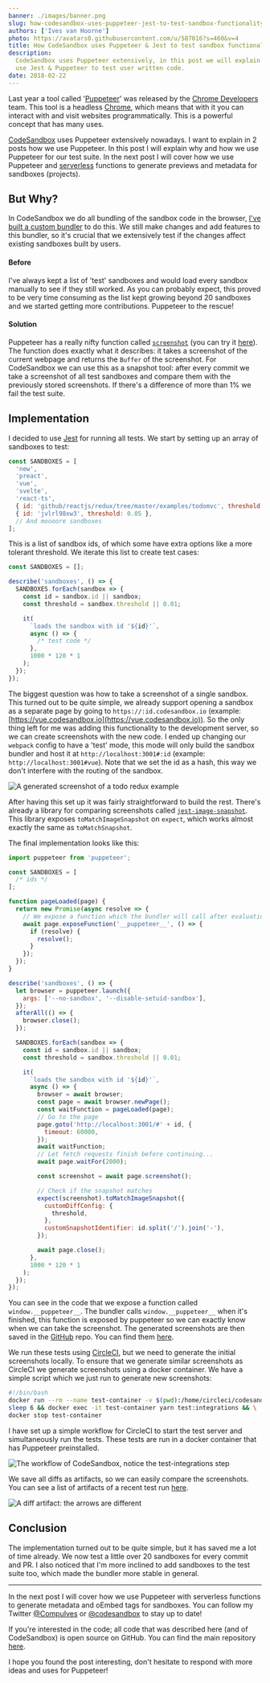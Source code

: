```yaml
---
banner: ./images/banner.png
slug: how-codesandbox-uses-puppeteer-jest-to-test-sandbox-functionality
authors: ['Ives van Hoorne']
photo: https://avatars0.githubusercontent.com/u/587016?s=460&v=4
title: How CodeSandbox uses Puppeteer & Jest to test sandbox functionality
description:
  CodeSandbox uses Puppeteer extensively, in this post we will explain how we
  use Jest & Puppeteer to test user written code.
date: 2018-02-22
---
```


Last year a tool called '[Puppeteer](https://github.com/GoogleChrome/puppeteer)'
was released by the [Chrome Developers](https://twitter.com/ChromiumDev) team.
This tool is a headless [Chrome](https://google.com/chrome), which means that
with it you can interact with and visit websites programmatically. This is a
powerful concept that has many uses.

[CodeSandbox](https://codesandbox.io) uses Puppeteer extensively nowadays. I
want to explain in 2 posts how we use Puppeteer. In this post I will explain why
and how we use Puppeteer for our test suite. In the next post I will cover how
we use Puppeteer and
[serverless](https://martinfowler.com/articles/serverless.html) functions to
generate previews and metadata for sandboxes (projects).

## But Why?

In CodeSandbox we do all bundling of the sandbox code in the browser,
[I've built a custom bundler](/post/creating-a-parallel-offline-extensible-browser-based-bundler-for-codesandbox)
to do this. We still make changes and add features to this bundler, so it's
crucial that we extensively test if the changes affect existing sandboxes built
by users.

#### Before

I've always kept a list of 'test' sandboxes and would load every sandbox
manually to see if they still worked. As you can probably expect, this proved to
be very time consuming as the list kept growing beyond 20 sandboxes and we
started getting more contributions. Puppeteer to the rescue!

#### Solution

Puppeteer has a really nifty function called
[`screenshot`](https://github.com/GoogleChrome/puppeteer/blob/master/docs/api.md#pagescreenshotoptions)
(you can try it [here](https://try-puppeteer.appspot.com)). The function does
exactly what it describes: it takes a screenshot of the current webpage and
returns the `Buffer` of the screenshot. For CodeSandbox we can use this as a
snapshot tool: after every commit we take a screenshot of all test sandboxes and
compare them with the previously stored screenshots. If there's a difference of
more than 1% we fail the test suite.

## Implementation

I decided to use [Jest](https://github.com/facebook/jest) for running all tests.
We start by setting up an array of sandboxes to test:

```js
const SANDBOXES = [
  'new',
  'preact',
  'vue',
  'svelte',
  'react-ts',
  { id: 'github/reactjs/redux/tree/master/examples/todomvc', threshold: 0.04 },
  { id: 'jvlrl98xw3', threshold: 0.05 },
  // And moooore sandboxes
];
```

This is a list of sandbox ids, of which some have extra options like a more
tolerant threshold. We iterate this list to create test cases:

```js
const SANDBOXES = [];

describe('sandboxes', () => {
  SANDBOXES.forEach(sandbox => {
    const id = sandbox.id || sandbox;
    const threshold = sandbox.threshold || 0.01;

    it(
      `loads the sandbox with id '${id}'`,
      async () => {
        /* test code */
      },
      1000 * 120 * 1
    );
  });
});
```

The biggest question was how to take a screenshot of a single sandbox. This
turned out to be quite simple, we already support opening a sandbox as a
separate page by going to `https://:id.codesandbox.io` (example:
[https://vue.codesandbox.io](https://vue.codesandbox.io)). So the only thing
left for me was adding this functionality to the development server, so we can
create screenshots with the new code. I ended up changing our `webpack` config
to have a 'test' mode, this mode will only build the sandbox bundler and host it
at `http://localhost:3001#:id` (example: `http://localhost:3001#vue`). Note that
we set the id as a hash, this way we don't interfere with the routing of the
sandbox.

![A generated screenshot of a todo redux example](./images/0.png)

After having this set up it was fairly straightforward to build the rest.
There's already a library for comparing screenshots called
[`jest-image-snapshot`](https://github.com/americanexpress/jest-image-snapshot).
This library exposes `toMatchImageSnapshot` on `expect`, which works almost
exactly the same as `toMatchSnapshot`.

The final implementation looks like this:

```js
import puppeteer from 'puppeteer';

const SANDBOXES = [
  /* ids */
];

function pageLoaded(page) {
  return new Promise(async resolve => {
    // We expose a function which the bundler will call after evaluation
    await page.exposeFunction('__puppeteer__', () => {
      if (resolve) {
        resolve();
      }
    });
  });
}

describe('sandboxes', () => {
  let browser = puppeteer.launch({
    args: ['--no-sandbox', '--disable-setuid-sandbox'],
  });
  afterAll(() => {
    browser.close();
  });

  SANDBOXES.forEach(sandbox => {
    const id = sandbox.id || sandbox;
    const threshold = sandbox.threshold || 0.01;

    it(
      `loads the sandbox with id '${id}'`,
      async () => {
        browser = await browser;
        const page = await browser.newPage();
        const waitFunction = pageLoaded(page);
        // Go to the page
        page.goto('http://localhost:3001/#' + id, {
          timeout: 60000,
        });
        await waitFunction;
        // Let fetch requests finish before continuing...
        await page.waitFor(2000);

        const screenshot = await page.screenshot();

        // Check if the snapshot matches
        expect(screenshot).toMatchImageSnapshot({
          customDiffConfig: {
            threshold,
          },
          customSnapshotIdentifier: id.split('/').join('-'),
        });

        await page.close();
      },
      1000 * 120 * 1
    );
  });
});
```

You can see in the code that we expose a function called `window.__puppeteer__`.
The bundler calls `window.__puppeteer__` when it's finished, this function is
exposed by puppeteer so we can exactly know when we can take the screenshot. The
generated screenshots are then saved in the [GitHub](https://github.com) repo.
You can find them
[here](https://github.com/codesandbox/codesandbox-client/blob/master/packages/app/integration-tests/tests/__image_snapshots__/).

We run these tests using [CircleCI](https://circleci.com), but we need to
generate the initial screenshots locally. To ensure that we generate similar
screenshots as CircleCI we generate screenshots using a docker container. We
have a simple script which we just run to generate new screenshots:

```sh
#!/bin/bash
docker run --rm --name test-container -v $(pwd):/home/circleci/codesandbox-client -w /home/circleci/codesandbox-client -d -t codesandbox/node-puppeteer yarn start:test && \
sleep 6 && docker exec -it test-container yarn test:integrations && \
docker stop test-container
```

I have set up a simple workflow for CircleCI to start the test server and
simultaneously run the tests. These tests are run in a docker container that has
Puppeteer preinstalled.

![The workflow of CodeSandbox, notice the test-integrations step](./images/1.png)

We save all diffs as artifacts, so we can easily compare the screenshots. You
can see a list of artifacts of a recent test run
[here](https://circleci.com/gh/codesandbox/codesandbox-client/4291#artifacts/containers/0).

![A diff artifact: the arrows are different](./images/2.png)

## Conclusion

The implementation turned out to be quite simple, but it has saved me a lot of
time already. We now test a little over 20 sandboxes for every commit and PR. I
also noticed that I'm more inclined to add sandboxes to the test suite too,
which made the bundler more stable in general.

---

In the next post I will cover how we use Puppeteer with serverless functions to
generate metadata and oEmbed tags for sandboxes. You can follow my Twitter
[@CompuIves](https://twitter.com/CompuIves) or
[@codesandbox](https://twitter.com/codesandbox) to stay up to date!

If you're interested in the code; all code that was described here (and of
CodeSandbox) is open source on GitHub. You can find the main repository
[here](https://github.com/codesandbox/codesandbox-client).

I hope you found the post interesting, don't hesitate to respond with more ideas
and uses for Puppeteer!
